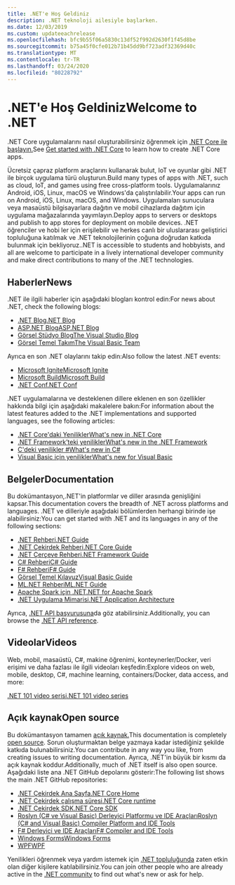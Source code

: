 ```yaml
---
title: .NET'e Hoş Geldiniz
description: .NET teknoloji ailesiyle başlarken.
ms.date: 12/03/2019
ms.custom: updateeachrelease
ms.openlocfilehash: bfc9b55f06a5830c13df52f992d2630f1f45d8be
ms.sourcegitcommit: b75a45f0cfe012b71b45dd9bf723adf32369d40c
ms.translationtype: MT
ms.contentlocale: tr-TR
ms.lasthandoff: 03/24/2020
ms.locfileid: "80228792"
---
```

# <a name="welcome-to-net"></a><span data-ttu-id="d5d6f-103">.NET'e Hoş Geldiniz</span><span class="sxs-lookup"><span data-stu-id="d5d6f-103">Welcome to .NET</span></span>

<span data-ttu-id="d5d6f-104">.NET Core uygulamalarını nasıl oluşturabilirsiniz öğrenmek için [.NET Core ile başlayın.](core/get-started.md)</span><span class="sxs-lookup"><span data-stu-id="d5d6f-104">See [Get started with .NET Core](core/get-started.md) to learn how to create .NET Core apps.</span></span>

<span data-ttu-id="d5d6f-105">Ücretsiz çapraz platform araçlarını kullanarak bulut, IoT ve oyunlar gibi .NET ile birçok uygulama türü oluşturun.</span><span class="sxs-lookup"><span data-stu-id="d5d6f-105">Build many types of apps with .NET, such as cloud, IoT, and games using free cross-platform tools.</span></span> <span data-ttu-id="d5d6f-106">Uygulamalarınız Android, iOS, Linux, macOS ve Windows'da çalıştırılabilir.</span><span class="sxs-lookup"><span data-stu-id="d5d6f-106">Your apps can run on Android, iOS, Linux, macOS, and Windows.</span></span> <span data-ttu-id="d5d6f-107">Uygulamaları sunuculara veya masaüstü bilgisayarlara dağıtın ve mobil cihazlarda dağıtım için uygulama mağazalarında yayımlayın.</span><span class="sxs-lookup"><span data-stu-id="d5d6f-107">Deploy apps to servers or desktops and publish to app stores for deployment on mobile devices.</span></span> <span data-ttu-id="d5d6f-108">.NET öğrenciler ve hobi ler için erişilebilir ve herkes canlı bir uluslararası geliştirici topluluğuna katılmak ve .NET teknolojilerinin çoğuna doğrudan katkıda bulunmak için bekliyoruz.</span><span class="sxs-lookup"><span data-stu-id="d5d6f-108">.NET is accessible to students and hobbyists, and all are welcome to participate in a lively international developer community and make direct contributions to many of the .NET technologies.</span></span>

## <a name="news"></a><span data-ttu-id="d5d6f-109">Haberler</span><span class="sxs-lookup"><span data-stu-id="d5d6f-109">News</span></span>

<span data-ttu-id="d5d6f-110">.NET ile ilgili haberler için aşağıdaki blogları kontrol edin:</span><span class="sxs-lookup"><span data-stu-id="d5d6f-110">For news about .NET, check the following blogs:</span></span>

- [<span data-ttu-id="d5d6f-111">.NET Blog</span><span class="sxs-lookup"><span data-stu-id="d5d6f-111">.NET Blog</span></span>](https://devblogs.microsoft.com/dotnet/)
- [<span data-ttu-id="d5d6f-112">ASP.NET Blog</span><span class="sxs-lookup"><span data-stu-id="d5d6f-112">ASP.NET Blog</span></span>](https://devblogs.microsoft.com/aspnet/)
- [<span data-ttu-id="d5d6f-113">Görsel Stüdyo Blog</span><span class="sxs-lookup"><span data-stu-id="d5d6f-113">The Visual Studio Blog</span></span>](https://devblogs.microsoft.com/visualstudio/)
- [<span data-ttu-id="d5d6f-114">Görsel Temel Takım</span><span class="sxs-lookup"><span data-stu-id="d5d6f-114">The Visual Basic Team</span></span>](https://devblogs.microsoft.com/vbteam/)

<span data-ttu-id="d5d6f-115">Ayrıca en son .NET olaylarını takip edin:</span><span class="sxs-lookup"><span data-stu-id="d5d6f-115">Also follow the latest .NET events:</span></span>

- [<span data-ttu-id="d5d6f-116">Microsoft Ignite</span><span class="sxs-lookup"><span data-stu-id="d5d6f-116">Microsoft Ignite</span></span>](https://www.microsoft.com/ignite)
- [<span data-ttu-id="d5d6f-117">Microsoft Build</span><span class="sxs-lookup"><span data-stu-id="d5d6f-117">Microsoft Build</span></span>](https://www.microsoft.com/build)
- [<span data-ttu-id="d5d6f-118">.NET Conf</span><span class="sxs-lookup"><span data-stu-id="d5d6f-118">.NET Conf</span></span>](https://www.dotnetconf.net/)

<span data-ttu-id="d5d6f-119">.NET uygulamalarına ve desteklenen dillere eklenen en son özellikler hakkında bilgi için aşağıdaki makalelere bakın:</span><span class="sxs-lookup"><span data-stu-id="d5d6f-119">For information about the latest features added to the .NET implementations and supported languages, see the following articles:</span></span>

- [<span data-ttu-id="d5d6f-120">​.NET Core'daki Yenilikler</span><span class="sxs-lookup"><span data-stu-id="d5d6f-120">What's new in .NET Core</span></span>](core/whats-new/index.md)
- [<span data-ttu-id="d5d6f-121">.NET Framework’teki yenilikler</span><span class="sxs-lookup"><span data-stu-id="d5d6f-121">What's new in the .NET Framework</span></span>](framework/whats-new/index.md)
- [<span data-ttu-id="d5d6f-122">C'deki yenilikler #</span><span class="sxs-lookup"><span data-stu-id="d5d6f-122">What's new in C#</span></span>](csharp/whats-new/index.md)
- [<span data-ttu-id="d5d6f-123">Visual Basic için yenilikler</span><span class="sxs-lookup"><span data-stu-id="d5d6f-123">What's new for Visual Basic</span></span>](visual-basic/getting-started/whats-new.md)

## <a name="documentation"></a><span data-ttu-id="d5d6f-124">Belgeler</span><span class="sxs-lookup"><span data-stu-id="d5d6f-124">Documentation</span></span>

<span data-ttu-id="d5d6f-125">Bu dokümantasyon,.NET'in platformlar ve diller arasında genişliğini kapsar.</span><span class="sxs-lookup"><span data-stu-id="d5d6f-125">This documentation covers the breadth of .NET across platforms and languages.</span></span> <span data-ttu-id="d5d6f-126">.NET ve dilleriyle aşağıdaki bölümlerden herhangi birinde işe alabilirsiniz:</span><span class="sxs-lookup"><span data-stu-id="d5d6f-126">You can get started with .NET and its languages in any of the following sections:</span></span>

- [<span data-ttu-id="d5d6f-127">.NET Rehberi</span><span class="sxs-lookup"><span data-stu-id="d5d6f-127">.NET Guide</span></span>](standard/index.md)
- [<span data-ttu-id="d5d6f-128">.NET Çekirdek Rehberi</span><span class="sxs-lookup"><span data-stu-id="d5d6f-128">.NET Core Guide</span></span>](core/index.md)
- [<span data-ttu-id="d5d6f-129">.NET Çerçeve Rehberi</span><span class="sxs-lookup"><span data-stu-id="d5d6f-129">.NET Framework Guide</span></span>](framework/index.yml)
- [<span data-ttu-id="d5d6f-130">C# Rehberi</span><span class="sxs-lookup"><span data-stu-id="d5d6f-130">C# Guide</span></span>](csharp/index.yml)
- [<span data-ttu-id="d5d6f-131">F# Rehberi</span><span class="sxs-lookup"><span data-stu-id="d5d6f-131">F# Guide</span></span>](fsharp/index.yml)
- [<span data-ttu-id="d5d6f-132">Görsel Temel Kılavuz</span><span class="sxs-lookup"><span data-stu-id="d5d6f-132">Visual Basic Guide</span></span>](visual-basic/index.yml)
- [<span data-ttu-id="d5d6f-133">ML.NET Rehberi</span><span class="sxs-lookup"><span data-stu-id="d5d6f-133">ML.NET Guide</span></span>](machine-learning/index.yml)
- [<span data-ttu-id="d5d6f-134">Apache Spark için .NET</span><span class="sxs-lookup"><span data-stu-id="d5d6f-134">.NET for Apache Spark</span></span>](spark/index.yml)
- [<span data-ttu-id="d5d6f-135">.NET Uygulama Mimarisi</span><span class="sxs-lookup"><span data-stu-id="d5d6f-135">.NET Application Architecture</span></span>](architecture/index.yml)

<span data-ttu-id="d5d6f-136">Ayrıca, [.NET API başvurusuna](/dotnet/api)da göz atabilirsiniz.</span><span class="sxs-lookup"><span data-stu-id="d5d6f-136">Additionally, you can browse the [.NET API reference](/dotnet/api).</span></span>

## <a name="videos"></a><span data-ttu-id="d5d6f-137">Videolar</span><span class="sxs-lookup"><span data-stu-id="d5d6f-137">Videos</span></span>

<span data-ttu-id="d5d6f-138">Web, mobil, masaüstü, C#, makine öğrenimi, konteynerler/Docker, veri erişimi ve daha fazlası ile ilgili videoları keşfedin:</span><span class="sxs-lookup"><span data-stu-id="d5d6f-138">Explore videos on web, mobile, desktop, C#, machine learning, containers/Docker, data access, and more:</span></span>

[<span data-ttu-id="d5d6f-139">.NET 101 video serisi</span><span class="sxs-lookup"><span data-stu-id="d5d6f-139">.NET 101 video series</span></span>](https://dotnet.microsoft.com/learn/videos)

## <a name="open-source"></a><span data-ttu-id="d5d6f-140">Açık kaynak</span><span class="sxs-lookup"><span data-stu-id="d5d6f-140">Open source</span></span>

<span data-ttu-id="d5d6f-141">Bu dokümantasyon tamamen [açık kaynak.](https://github.com/dotnet/docs)</span><span class="sxs-lookup"><span data-stu-id="d5d6f-141">This documentation is completely [open source](https://github.com/dotnet/docs).</span></span> <span data-ttu-id="d5d6f-142">Sorun oluşturmaktan belge yazmaya kadar istediğiniz şekilde katkıda bulunabilirsiniz.</span><span class="sxs-lookup"><span data-stu-id="d5d6f-142">You can contribute in any way you like, from creating issues to writing documentation.</span></span> <span data-ttu-id="d5d6f-143">Ayrıca, .NET'in büyük bir kısmı da açık kaynak koddur.</span><span class="sxs-lookup"><span data-stu-id="d5d6f-143">Additionally, much of .NET itself is also open source.</span></span> <span data-ttu-id="d5d6f-144">Aşağıdaki liste ana .NET GitHub depolarını gösterir:</span><span class="sxs-lookup"><span data-stu-id="d5d6f-144">The following list shows the main .NET GitHub repositories:</span></span>

- [<span data-ttu-id="d5d6f-145">.NET Çekirdek Ana Sayfa</span><span class="sxs-lookup"><span data-stu-id="d5d6f-145">.NET Core Home</span></span>](https://github.com/dotnet/core)
- [<span data-ttu-id="d5d6f-146">.NET Çekirdek çalışma süresi</span><span class="sxs-lookup"><span data-stu-id="d5d6f-146">.NET Core runtime</span></span>](https://github.com/dotnet/runtime)
- [<span data-ttu-id="d5d6f-147">.NET Çekirdek SDK</span><span class="sxs-lookup"><span data-stu-id="d5d6f-147">.NET Core SDK</span></span>](https://github.com/dotnet/sdk)
- [<span data-ttu-id="d5d6f-148">Roslyn (C# ve Visual Basic) Derleyici Platformu ve IDE Araçları</span><span class="sxs-lookup"><span data-stu-id="d5d6f-148">Roslyn (C# and Visual Basic) Compiler Platform and IDE Tools</span></span>](https://github.com/dotnet/roslyn)
- [<span data-ttu-id="d5d6f-149">F# Derleyici ve IDE Araçları</span><span class="sxs-lookup"><span data-stu-id="d5d6f-149">F# Compiler and IDE Tools</span></span>](https://github.com/dotnet/fsharp)
- [<span data-ttu-id="d5d6f-150">Windows Forms</span><span class="sxs-lookup"><span data-stu-id="d5d6f-150">Windows Forms</span></span>](https://github.com/dotnet/winforms)
- [<span data-ttu-id="d5d6f-151">WPF</span><span class="sxs-lookup"><span data-stu-id="d5d6f-151">WPF</span></span>](https://github.com/dotnet/wpf)

<span data-ttu-id="d5d6f-152">Yenilikleri öğrenmek veya yardım istemek için [.NET topluluğunda](https://dotnet.microsoft.com/platform/community) zaten etkin olan diğer kişilere katılabilirsiniz.</span><span class="sxs-lookup"><span data-stu-id="d5d6f-152">You can join other people who are already active in the [.NET community](https://dotnet.microsoft.com/platform/community) to find out what's new or ask for help.</span></span>
